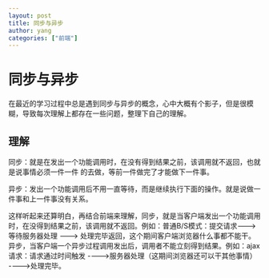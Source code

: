 ```yaml
---
layout: post
title: 同步与异步
author: yang
categories: ["前端"]
---
```


# 同步与异步

在最近的学习过程中总是遇到同步与异步的概念，心中大概有个影子，但是很模糊，导致每次理解上都存在一些问题，整理下自己的理解。

## 理解

同步：就是在发出一个功能调用时，在没有得到结果之前，该调用就不返回，也就是说事情必须一件一件 的去做，等前一件做完了才能做下一件事。

异步：发出一个功能调用后不用一直等待，而是继续执行下面的操作。就是说做一件事和上一件事没有关系。

这样听起来还算明白，再结合前端来理解，同步，就是当客户端发出一个功能调用时，在没得到结果之前，该调用就不返回。例如：普通B/S模式：提交请求--->等待服务器处理 ---> 处理完毕返回，这个期间客户端浏览器什么事都不能干。异步，当客户端一个异步过程调用发出后，调用者不能立刻得到结果。例如：ajax请求：请求通过时间触发 ---->服务器处理（这期间浏览器还可以干其他事情） ---->处理完毕。